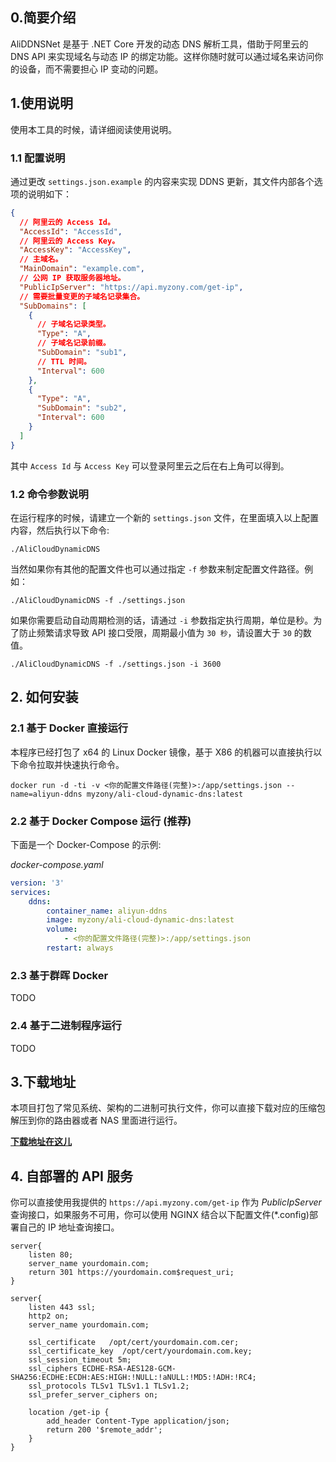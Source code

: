 ## 0.简要介绍

AliDDNSNet 是基于 .NET Core 开发的动态 DNS 解析工具，借助于阿里云的 DNS API 来实现域名与动态 IP 的绑定功能。这样你随时就可以通过域名来访问你的设备，而不需要担心 IP 变动的问题。

## 1.使用说明

使用本工具的时候，请详细阅读使用说明。

### 1.1 配置说明

通过更改 ```settings.json.example``` 的内容来实现 DDNS 更新，其文件内部各个选项的说明如下：

```json
{
  // 阿里云的 Access Id。
  "AccessId": "AccessId",
  // 阿里云的 Access Key。
  "AccessKey": "AccessKey",
  // 主域名。
  "MainDomain": "example.com",
  // 公网 IP 获取服务器地址。
  "PublicIpServer": "https://api.myzony.com/get-ip",
  // 需要批量变更的子域名记录集合。
  "SubDomains": [
    {
      // 子域名记录类型。
      "Type": "A",
      // 子域名记录前缀。
      "SubDomain": "sub1",
      // TTL 时间。
      "Interval": 600
    },
    {
      "Type": "A",
      "SubDomain": "sub2",
      "Interval": 600
    }
  ]
}
```

其中 ```Access Id``` 与 ```Access Key``` 可以登录阿里云之后在右上角可以得到。

### 1.2 命令参数说明

在运行程序的时候，请建立一个新的 ```settings.json``` 文件，在里面填入以上配置内容，然后执行以下命令:

```shell
./AliCloudDynamicDNS
```

当然如果你有其他的配置文件也可以通过指定 ```-f``` 参数来制定配置文件路径。例如：

```shell
./AliCloudDynamicDNS -f ./settings.json
```

如果你需要启动自动周期检测的话，请通过 `-i` 参数指定执行周期，单位是秒。为了防止频繁请求导致 API 接口受限，周期最小值为 `30 秒`，请设置大于 `30` 的数值。

```shell
./AliCloudDynamicDNS -f ./settings.json -i 3600
```

## 2. 如何安装

### 2.1 基于 Docker 直接运行

本程序已经打包了 x64 的 Linux Docker 镜像，基于 X86 的机器可以直接执行以下命令拉取并快速执行命令。

```
docker run -d -ti -v <你的配置文件路径(完整)>:/app/settings.json --name=aliyun-ddns myzony/ali-cloud-dynamic-dns:latest
```

### 2.2 基于 Docker Compose 运行 (推荐)

下面是一个 Docker-Compose 的示例:

*docker-compose.yaml*

```yaml
version: '3'
services:
	ddns:
		container_name: aliyun-ddns
		image: myzony/ali-cloud-dynamic-dns:latest
		volume:
			- <你的配置文件路径(完整)>:/app/settings.json
		restart: always
```



### 2.3 基于群晖 Docker

TODO

### 2.4 基于二进制程序运行

TODO

## 3.下载地址

本项目打包了常见系统、架构的二进制可执行文件，你可以直接下载对应的压缩包解压到你的路由器或者 NAS 里面进行运行。

**[下载地址在这儿](https://github.com/GameBelial/AliDDNSNet/releases)**

## 4. 自部署的 API 服务

你可以直接使用我提供的 `https://api.myzony.com/get-ip` 作为 *PublicIpServer* 查询接口，如果服务不可用，你可以使用 NGINX 结合以下配置文件(*.config)部署自己的 IP 地址查询接口。

```nginx
server{
    listen 80;
    server_name yourdomain.com;
    return 301 https://yourdomain.com$request_uri;
}

server{
    listen 443 ssl;
    http2 on;
    server_name yourdomain.com;

    ssl_certificate   /opt/cert/yourdomain.com.cer;
    ssl_certificate_key  /opt/cert/yourdomain.com.key;
    ssl_session_timeout 5m;
    ssl_ciphers ECDHE-RSA-AES128-GCM-SHA256:ECDHE:ECDH:AES:HIGH:!NULL:!aNULL:!MD5:!ADH:!RC4;
    ssl_protocols TLSv1 TLSv1.1 TLSv1.2;
    ssl_prefer_server_ciphers on;

    location /get-ip {
        add_header Content-Type application/json;
        return 200 '$remote_addr';
    }
}
```

